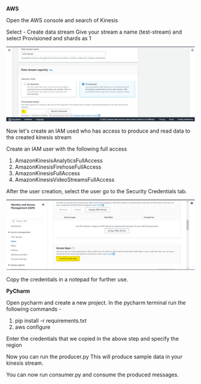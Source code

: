 **AWS**

Open the AWS console and search of Kinesis

Select - Create data stream
Give your stream a name (test-stream) and select Provisioned and shards as 1

![img_1.png](resources/img_1.png)

Now let's create an IAM used who has access to produce and read data to the created kinesis stream

Create an IAM user with the following full access
1. AmazonKinesisAnalyticsFullAccess 
2. AmazonKinesisFirehoseFullAccess 
3. AmazonKinesisFullAccess 
4. AmazonKinesisVideoStreamsFullAccess

After the user creation, select the user go to the Security Credentials tab.

![img.png](resources/img.png)

Copy the credentials in a notepad for further use.

**PyCharm**

Open pycharm and create a new project.
In the pycharm terminal run the following commands - 
1. pip install -r requirements.txt
2. aws configure

Enter the credentials that we copied in the above step and specify the region

Now you can run the producer.py
This will produce sample data in your kinesis stream.

You can now run consumer.py and consume the produced messages.